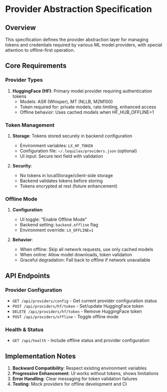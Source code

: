 # Provider Abstraction Specification

## Overview

This specification defines the provider abstraction layer for managing tokens and credentials required by various ML model providers, with special attention to offline-first operation.

## Core Requirements

### Provider Types

1. **HuggingFace (HF)**: Primary model provider requiring authentication tokens
   - Models: ASR (Whisper), MT (NLLB, M2M100)
   - Token required for: private models, rate limiting, enhanced access
   - Offline behavior: Uses cached models when HF_HUB_OFFLINE=1

### Token Management

1. **Storage**: Tokens stored securely in backend configuration
   - Environment variables: `LX_HF_TOKEN`
   - Configuration file: `~/.loquilex/providers.json` (optional)
   - UI input: Secure text field with validation

2. **Security**: 
   - No tokens in localStorage/client-side storage
   - Backend validates tokens before storing
   - Tokens encrypted at rest (future enhancement)

### Offline Mode

1. **Configuration**: 
   - UI toggle: "Enable Offline Mode"
   - Backend setting: `backend.offline` flag
   - Environment override: `LX_OFFLINE=1`

2. **Behavior**:
   - When offline: Skip all network requests, use only cached models
   - When online: Allow model downloads, token validation
   - Graceful degradation: Fall back to offline if network unavailable

## API Endpoints

### Provider Configuration
- `GET /api/providers/config` - Get current provider configuration status
- `POST /api/providers/hf/token` - Set/update HuggingFace token
- `DELETE /api/providers/hf/token` - Remove HuggingFace token
- `POST /api/providers/offline` - Toggle offline mode

### Health & Status
- `GET /api/health` - Include offline status and provider configuration

## Implementation Notes

1. **Backward Compatibility**: Respect existing environment variables
2. **Progressive Enhancement**: UI works without tokens, shows limitations
3. **Error Handling**: Clear messaging for token validation failures
4. **Testing**: Mock providers for offline development and CI